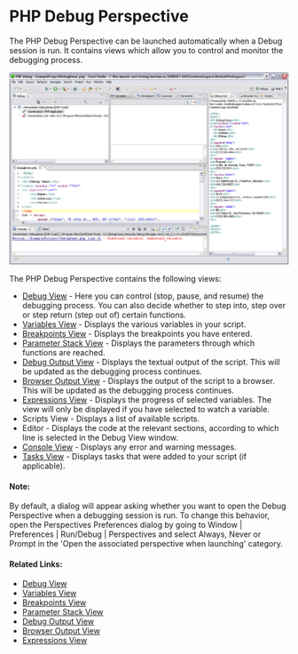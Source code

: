 # PHP Debug Perspective

<!--context:php_debug_perspective-->

The PHP Debug Perspective can be launched automatically when a Debug session is run. It contains views which allow you to control and monitor the debugging process.

![PHP Debug Perspective](images/php_debug_perspective.png "PHP Debug Perspective")

The PHP Debug Perspective contains the following views:

 * [Debug View](008-debug_view.md) - Here you can control (stop, pause, and resume) the debugging process. You can also decide whether to step into, step over or step return (step out of) certain functions.
 * [Variables View](016-variables_view.md)  - Displays the various variables in your script.
 * [Breakpoints View](024-breakpoints_view.md) - Displays the breakpoints you have entered.
 * [Parameter Stack View](032-parameter_stack.md) - Displays the parameters through which functions are reached.
 * [Debug Output View](048-debug_output_view.md) - Displays the textual output of the script. This will be updated as the debugging process continues.
 * [Browser Output View](056-browser_output_view.md) - Displays the output of the script to a browser. This will be updated as the debugging process continues.
 * [Expressions View](040-expressions_view.md) - Displays the progress of selected variables. The view will only be displayed if you have selected to watch a variable.
 * Scripts View - Displays a list of available scripts.
 * Editor - Displays the code at the relevant sections, according to which line is selected in the Debug View window.
 * [Console View](PLUGINS_ROOT/org.eclipse.jdt.doc.user/reference/views/console/ref-console_view.htm) - Displays any error and warning messages.
 * [Tasks View](PLUGINS_ROOT/org.eclipse.platform.doc.user/concepts/ctskview.htm) - Displays tasks that were added to your script (if applicable).

<!--note-start-->

#### Note:

By default, a dialog will appear asking whether you want to open the Debug Perspective when a debugging session is run. To change this behavior, open the Perspectives Preferences dialog by going to Window | Preferences | Run/Debug | Perspectives and select Always, Never or Prompt in the 'Open the associated perspective when launching' category.

<!--note-end-->

<!--links-start-->

#### Related Links:

 * [Debug View](008-debug_view.md)
 * [Variables View](016-variables_view.md)
 * [Breakpoints View](024-breakpoints_view.md)
 * [Parameter Stack View](032-parameter_stack.md)
 * [Debug Output View](048-debug_output_view.md)
 * [Browser Output View](056-browser_output_view.md)
 * [Expressions View](040-expressions_view.md)

<!--links-end-->
